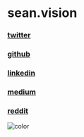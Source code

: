 # sean.vision

### [twitter](https://twitter.com/breadofsean)

### [github](https://github.com/seanavery)

### [linkedin](https://www.linkedin.com/in/sean-pollock/)

### [medium](https://medium.com/@_seanavery)

### [reddit](https://www.reddit.com/user/breadofsean)

![color](#FFFFFF)
